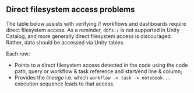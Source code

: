 ## Direct filesystem access problems

The table below assists with verifying if workflows and dashboards require direct filesystem access.
As a reminder, `dbfs:/` is not supported in Unity Catalog, and more generally direct filesystem access is discouraged.
Rather, data should be accessed via Unity tables.

Each row:
- Points to a direct filesystem access detected in the code using the code path, query or workflow & task reference and start/end line & column;
- Provides the _lineage_ i.e. which `workflow -> task -> notebook...` execution sequence leads to that access.


